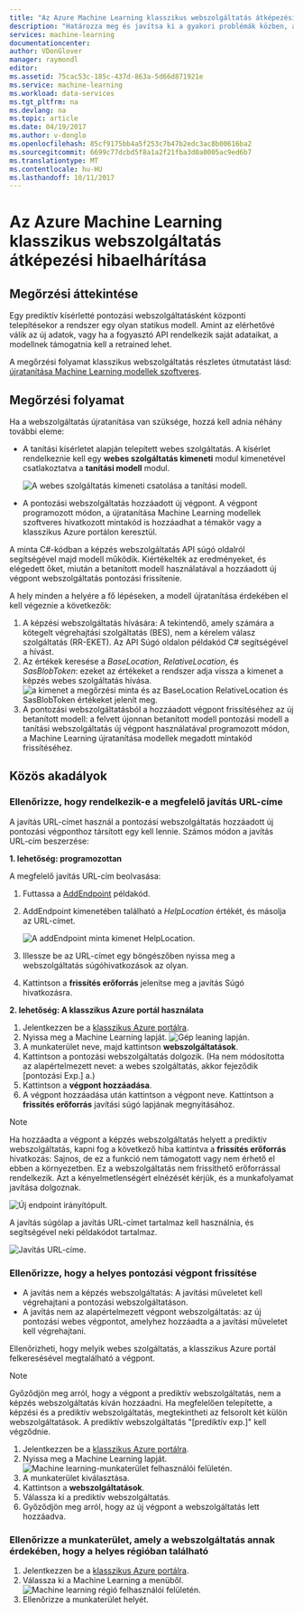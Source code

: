 ```yaml
---
title: "Az Azure Machine Learning klasszikus webszolgáltatás átképezési hibaelhárítása |} Microsoft Docs"
description: "Határozza meg és javítsa ki a gyakori problémák közben, amikor az Azure Machine Learning webszolgáltatás van mind a modellben."
services: machine-learning
documentationcenter: 
author: VDonGlover
manager: raymondl
editor: 
ms.assetid: 75cac53c-185c-437d-863a-5d66d871921e
ms.service: machine-learning
ms.workload: data-services
ms.tgt_pltfrm: na
ms.devlang: na
ms.topic: article
ms.date: 04/19/2017
ms.author: v-donglo
ms.openlocfilehash: 85cf9175bb4a5f253c7b47b2edc3ac8b00616ba2
ms.sourcegitcommit: 6699c77dcbd5f8a1a2f21fba3d0a0005ac9ed6b7
ms.translationtype: MT
ms.contentlocale: hu-HU
ms.lasthandoff: 10/11/2017
---
```

# <a name="troubleshooting-the-retraining-of-an-azure-machine-learning-classic-web-service"></a>Az Azure Machine Learning klasszikus webszolgáltatás átképezési hibaelhárítása
## <a name="retraining-overview"></a>Megőrzési áttekintése
Egy prediktív kísérletté pontozási webszolgáltatásként központi telepítésekor a rendszer egy olyan statikus modell. Amint az elérhetővé válik az új adatok, vagy ha a fogyasztó API rendelkezik saját adataikat, a modellnek támogatnia kell a retrained lehet. 

A megőrzési folyamat klasszikus webszolgáltatás részletes útmutatást lásd: [újratanítása Machine Learning modellek szoftveres](retrain-models-programmatically.md).

## <a name="retraining-process"></a>Megőrzési folyamat
Ha a webszolgáltatás újratanítása van szüksége, hozzá kell adnia néhány további eleme:

* A tanítási kísérletet alapján telepített webes szolgáltatás. A kísérlet rendelkeznie kell egy **webes szolgáltatás kimeneti** modul kimenetével csatlakoztatva a **tanítási modell** modul.  
  
    ![A webes szolgáltatás kimeneti csatolása a tanítási modell.][image1]
* A pontozási webszolgáltatás hozzáadott új végpont.  A végpont programozott módon, a újratanítása Machine Learning modellek szoftveres hivatkozott mintakód is hozzáadhat a témakör vagy a klasszikus Azure portálon keresztül.

A minta C#-kódban a képzés webszolgáltatás API súgó oldalról segítségével majd modell működik. Kiértékelték az eredményeket, és elégedett őket, miután a betanított modell használatával a hozzáadott új végpont webszolgáltatás pontozási frissítenie.

A hely minden a helyére a fő lépéseken, a modell újratanítása érdekében el kell végeznie a következők:

1. A képzési webszolgáltatás hívására: A tekintendő, amely számára a kötegelt végrehajtási szolgáltatás (BES), nem a kérelem válasz szolgáltatás (RR-EKET). Az API Súgó oldalon példakód C# segítségével a hívást. 
2. Az értékek keresése a *BaseLocation*, *RelativeLocation*, és *SasBlobToken*: ezeket az értékeket a rendszer adja vissza a kimenet a képzés webes szolgáltatás hívása. 
   ![a kimenet a megőrzési minta és az BaseLocation RelativeLocation és SasBlobToken értékeket jelenít meg.][image6]
3. A pontozási webszolgáltatásból a hozzáadott végpont frissítéséhez az új betanított modell: a felvett újonnan betanított modell pontozási modell a tanítási webszolgáltatás új végpont használatával programozott módon, a Machine Learning újratanítása modellek megadott mintakód frissítéséhez.

## <a name="common-obstacles"></a>Közös akadályok
### <a name="check-to-see-if-you-have-the-correct-patch-url"></a>Ellenőrizze, hogy rendelkezik-e a megfelelő javítás URL-címe
A javítás URL-címet használ a pontozási webszolgáltatás hozzáadott új pontozási végponthoz társított egy kell lennie. Számos módon a javítás URL-cím beszerzése:

**1. lehetőség: programozottan**

A megfelelő javítás URL-cím beolvasása:

1. Futtassa a [AddEndpoint](https://github.com/raymondlaghaeian/AML_EndpointMgmt/blob/master/Program.cs) példakód.
2. AddEndpoint kimenetében található a *HelpLocation* értékét, és másolja az URL-címet.
   
   ![A addEndpoint minta kimenet HelpLocation.][image2]
3. Illessze be az URL-címet egy böngészőben nyissa meg a webszolgáltatás súgóhivatkozások az olyan.
4. Kattintson a **frissítés erőforrás** jelenítse meg a javítás Súgó hivatkozásra.

**2. lehetőség: A klasszikus Azure portál használata**

1. Jelentkezzen be a [klasszikus Azure portálra](https://manage.windowsazure.com).
2. Nyissa meg a Machine Learning lapját. ![Gép leaning lapján.][image4]
3. A munkaterület neve, majd kattintson **webszolgáltatások**.
4. Kattintson a pontozási webszolgáltatás dolgozik. (Ha nem módosította az alapértelmezett nevet: a webes szolgáltatás, akkor fejeződik [pontozási Exp.] a.)
5. Kattintson a **végpont hozzáadása**.
6. A végpont hozzáadása után kattintson a végpont neve. Kattintson a **frissítés erőforrás** javítási súgó lapjának megnyitásához.

> [!NOTE]
> Ha hozzáadta a végpont a képzés webszolgáltatás helyett a prediktív webszolgáltatás, kapni fog a következő hiba kattintva a **frissítés erőforrás** hivatkozás: Sajnos, de ez a funkció nem támogatott vagy nem érhető el ebben a környezetben. Ez a webszolgáltatás nem frissíthető erőforrással rendelkezik. Azt a kényelmetlenségért elnézését kérjük, és a munkafolyamat javítása dolgoznak.
> 
> 

![Új endpoint irányítópult.][image3]

A javítás súgólap a javítás URL-címet tartalmaz kell használnia, és segítségével neki példakódot tartalmaz.

![Javítás URL-címe.][image5]

### <a name="check-to-see-that-you-are-updating-the-correct-scoring-endpoint"></a>Ellenőrizze, hogy a helyes pontozási végpont frissítése
* A javítás nem a képzés webszolgáltatás: A javítási műveletet kell végrehajtani a pontozási webszolgáltatáson.
* A javítás nem az alapértelmezett végpont webszolgáltatás: az új pontozási webes végpontot, amelyhez hozzáadta a a javítási műveletet kell végrehajtani.

Ellenőrizheti, hogy melyik webes szolgáltatás, a klasszikus Azure portál felkeresésével megtalálható a végpont. 

> [!NOTE]
> Győződjön meg arról, hogy a végpont a prediktív webszolgáltatás, nem a képzés webszolgáltatás kíván hozzáadni. Ha megfelelően telepítette, a képzési és a prediktív webszolgáltatás, megtekintheti az felsorolt két külön webszolgáltatások. A prediktív webszolgáltatás "[prediktív exp.]" kell végződnie.
> 
> 

1. Jelentkezzen be a [klasszikus Azure portálra](https://manage.windowsazure.com).
2. Nyissa meg a Machine Learning lapját. ![Machine learning-munkaterület felhasználói felületén.][image4]
3. A munkaterület kiválasztása.
4. Kattintson a **webszolgáltatások**.
5. Válassza ki a prediktív webszolgáltatás.
6. Győződjön meg arról, hogy az új végpont a webszolgáltatás lett hozzáadva.

### <a name="check-the-workspace-that-your-web-service-is-in-to-ensure-it-is-in-the-correct-region"></a>Ellenőrizze a munkaterület, amely a webszolgáltatás annak érdekében, hogy a helyes régióban található
1. Jelentkezzen be a [klasszikus Azure portálra](https://manage.windowsazure.com).
2. Válassza ki a Machine Learning a menüből.
   ![Machine learning régió felhasználói felületén.][image4]
3. Ellenőrizze a munkaterület helyét.

<!-- Image Links -->

[image1]: ./media/troubleshooting-retraining-a-model/ml-studio-tm-connnected-to-web-service-out.png
[image2]: ./media/troubleshooting-retraining-a-model/addEndpoint-output.png
[image3]: ./media/troubleshooting-retraining-a-model/azure-portal-update-resource.png
[image4]: ./media/troubleshooting-retraining-a-model/azure-portal-machine-learning-tab.png
[image5]: ./media/troubleshooting-retraining-a-model/ml-help-page-patch-url.png
[image6]: ./media/troubleshooting-retraining-a-model/retraining-output.png
[image7]: ./media/troubleshooting-retraining-a-model/web-services-tab.png
